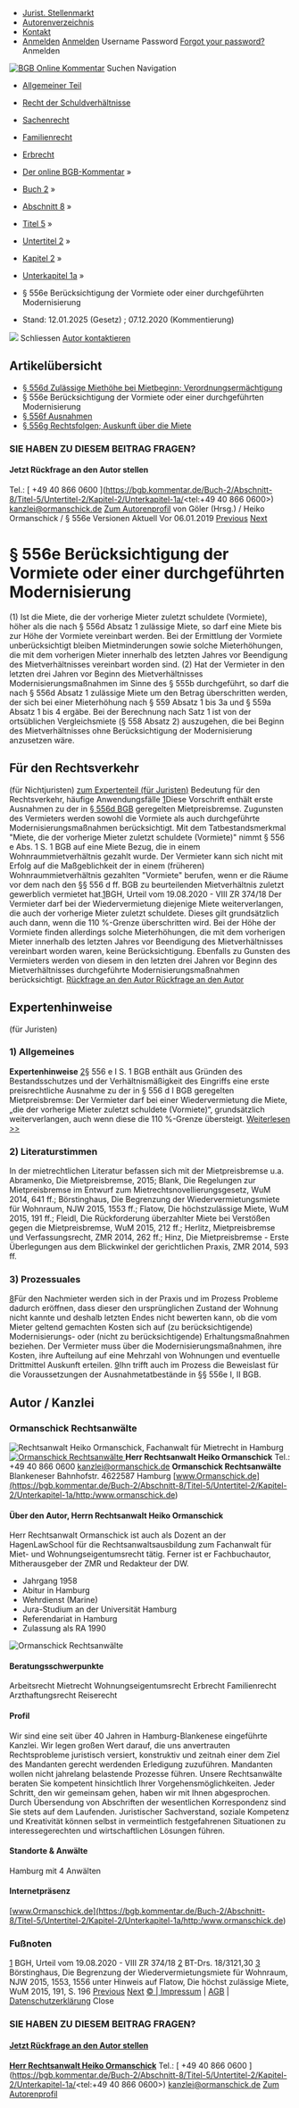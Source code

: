   * [Jurist. Stellenmarkt](https://bgb.kommentar.de/Buch-2/Abschnitt-8/Titel-5/Untertitel-2/Kapitel-2/Unterkapitel-1a/</job-board> "Jurist. Stellenmarkt")
  * [Autorenverzeichnis](https://bgb.kommentar.de/Buch-2/Abschnitt-8/Titel-5/Untertitel-2/Kapitel-2/Unterkapitel-1a/</Autorenverzeichnis> "Autorenverzeichnis")
  * [Kontakt](https://bgb.kommentar.de/Buch-2/Abschnitt-8/Titel-5/Untertitel-2/Kapitel-2/Unterkapitel-1a/</Kontakt>)
  * [Anmelden](https://bgb.kommentar.de/Buch-2/Abschnitt-8/Titel-5/Untertitel-2/Kapitel-2/Unterkapitel-1a/<#login> "show login form") [Anmelden](https://bgb.kommentar.de/Buch-2/Abschnitt-8/Titel-5/Untertitel-2/Kapitel-2/Unterkapitel-1a/<#> "hide login form") Username Password
[Forgot your password?](https://bgb.kommentar.de/Buch-2/Abschnitt-8/Titel-5/Untertitel-2/Kapitel-2/Unterkapitel-1a/</user/forgotpassword>) Anmelden 


[![BGB Online Kommentar](https://bgb.kommentar.de/extension/bgb/design/bgb/images/logo.png)](https://bgb.kommentar.de/Buch-2/Abschnitt-8/Titel-5/Untertitel-2/Kapitel-2/Unterkapitel-1a/</> "BGB Online Kommentar")
Suchen
Navigation
  * [Allgemeiner Teil](https://bgb.kommentar.de/Buch-2/Abschnitt-8/Titel-5/Untertitel-2/Kapitel-2/Unterkapitel-1a/</Buch-1>)
  * [Recht der Schuldverhältnisse](https://bgb.kommentar.de/Buch-2/Abschnitt-8/Titel-5/Untertitel-2/Kapitel-2/Unterkapitel-1a/</Buch-2>)
  * [Sachenrecht](https://bgb.kommentar.de/Buch-2/Abschnitt-8/Titel-5/Untertitel-2/Kapitel-2/Unterkapitel-1a/</Buch-3>)
  * [Familienrecht](https://bgb.kommentar.de/Buch-2/Abschnitt-8/Titel-5/Untertitel-2/Kapitel-2/Unterkapitel-1a/</Buch-4>)
  * [Erbrecht](https://bgb.kommentar.de/Buch-2/Abschnitt-8/Titel-5/Untertitel-2/Kapitel-2/Unterkapitel-1a/</Buch-5>)


  * [Der online BGB-Kommentar](https://bgb.kommentar.de/Buch-2/Abschnitt-8/Titel-5/Untertitel-2/Kapitel-2/Unterkapitel-1a/</>) »
  * [Buch 2](https://bgb.kommentar.de/Buch-2/Abschnitt-8/Titel-5/Untertitel-2/Kapitel-2/Unterkapitel-1a/</Buch-2>) »
  * [Abschnitt 8](https://bgb.kommentar.de/Buch-2/Abschnitt-8/Titel-5/Untertitel-2/Kapitel-2/Unterkapitel-1a/</Buch-2/Abschnitt-8>) »
  * [Titel 5](https://bgb.kommentar.de/Buch-2/Abschnitt-8/Titel-5/Untertitel-2/Kapitel-2/Unterkapitel-1a/</Buch-2/Abschnitt-8/Titel-5>) »
  * [Untertitel 2](https://bgb.kommentar.de/Buch-2/Abschnitt-8/Titel-5/Untertitel-2/Kapitel-2/Unterkapitel-1a/</Buch-2/Abschnitt-8/Titel-5/Untertitel-2>) »
  * [Kapitel 2](https://bgb.kommentar.de/Buch-2/Abschnitt-8/Titel-5/Untertitel-2/Kapitel-2/Unterkapitel-1a/</Buch-2/Abschnitt-8/Titel-5/Untertitel-2/Kapitel-2>) »
  * [Unterkapitel 1a](https://bgb.kommentar.de/Buch-2/Abschnitt-8/Titel-5/Untertitel-2/Kapitel-2/Unterkapitel-1a/</Buch-2/Abschnitt-8/Titel-5/Untertitel-2/Kapitel-2/Unterkapitel-1a>) »
  * § 556e Berücksichtigung der Vormiete oder einer durchgeführten Modernisierung 
  * Stand: 12.01.2025 (Gesetz) ; 07.12.2020 (Kommentierung) 


![](https://vg01.met.vgwort.de/na/1c9909529ead4f509072c06d9081a7d5)
Schliessen 
[ Autor kontaktieren ](https://bgb.kommentar.de/Buch-2/Abschnitt-8/Titel-5/Untertitel-2/Kapitel-2/Unterkapitel-1a/<#autorKanzlei27127>)
## Artikelübersicht
  * [ § 556d Zulässige Miethöhe bei Mietbeginn; Verordnungsermächtigung ](https://bgb.kommentar.de/Buch-2/Abschnitt-8/Titel-5/Untertitel-2/Kapitel-2/Unterkapitel-1a/</Buch-2/Abschnitt-8/Titel-5/Untertitel-2/Kapitel-2/Unterkapitel-1a/Zulaessige-Miethoehe-bei-Mietbeginn-Verordnungsermaechtigung>)
  * § 556e Berücksichtigung der Vormiete oder einer durchgeführten Modernisierung 
  * [ § 556f Ausnahmen ](https://bgb.kommentar.de/Buch-2/Abschnitt-8/Titel-5/Untertitel-2/Kapitel-2/Unterkapitel-1a/</Buch-2/Abschnitt-8/Titel-5/Untertitel-2/Kapitel-2/Unterkapitel-1a/Ausnahmen>)
  * [ § 556g Rechtsfolgen; Auskunft über die Miete ](https://bgb.kommentar.de/Buch-2/Abschnitt-8/Titel-5/Untertitel-2/Kapitel-2/Unterkapitel-1a/</Buch-2/Abschnitt-8/Titel-5/Untertitel-2/Kapitel-2/Unterkapitel-1a/Rechtsfolgen-Auskunft-ueber-die-Miete>)


### SIE HABEN ZU DIESEM BEITRAG FRAGEN?
####  Jetzt Rückfrage an den Autor stellen 
Tel.: [ +49 40 866 0600 ](https://bgb.kommentar.de/Buch-2/Abschnitt-8/Titel-5/Untertitel-2/Kapitel-2/Unterkapitel-1a/<tel:+49 40 866 0600>) kanzlei@ormanschick.de [Zum Autorenprofil](https://bgb.kommentar.de/Buch-2/Abschnitt-8/Titel-5/Untertitel-2/Kapitel-2/Unterkapitel-1a/<#autorKanzlei27127>)
von Göler (Hrsg.) /  Heiko Ormanschick / § 556e 
Versionen  Aktuell Vor 06.01.2019
[Previous](https://bgb.kommentar.de/Buch-2/Abschnitt-8/Titel-5/Untertitel-2/Kapitel-2/Unterkapitel-1a/</Buch-2/Abschnitt-8/Titel-5/Untertitel-2/Kapitel-2/Unterkapitel-1a/Zulaessige-Miethoehe-bei-Mietbeginn-Verordnungsermaechtigung> "§ 556d Zulässige Miethöhe bei Mietbeginn; Verordnungsermächtigung") [Next](https://bgb.kommentar.de/Buch-2/Abschnitt-8/Titel-5/Untertitel-2/Kapitel-2/Unterkapitel-1a/</Buch-2/Abschnitt-8/Titel-5/Untertitel-2/Kapitel-2/Unterkapitel-1a/Ausnahmen> "§ 556f Ausnahmen")
# § 556e Berücksichtigung der Vormiete oder einer durchgeführten Modernisierung
(1) Ist die Miete, die der vorherige Mieter zuletzt schuldete (Vormiete), höher als die nach § 556d Absatz 1 zulässige Miete, so darf eine Miete bis zur Höhe der Vormiete vereinbart werden. Bei der Ermittlung der Vormiete unberücksichtigt bleiben Mietminderungen sowie solche Mieterhöhungen, die mit dem vorherigen Mieter innerhalb des letzten Jahres vor Beendigung des Mietverhältnisses vereinbart worden sind.
(2) Hat der Vermieter in den letzten drei Jahren vor Beginn des Mietverhältnisses Modernisierungsmaßnahmen im Sinne des § 555b durchgeführt, so darf die nach § 556d Absatz 1 zulässige Miete um den Betrag überschritten werden, der sich bei einer Mieterhöhung nach § 559 Absatz 1 bis 3a und § 559a Absatz 1 bis 4 ergäbe. Bei der Berechnung nach Satz 1 ist von der ortsüblichen Vergleichsmiete (§ 558 Absatz 2) auszugehen, die bei Beginn des Mietverhältnisses ohne Berücksichtigung der Modernisierung anzusetzen wäre.
## Für den Rechtsverkehr 
(für Nichtjuristen)
[zum Expertenteil (für Juristen)](https://bgb.kommentar.de/Buch-2/Abschnitt-8/Titel-5/Untertitel-2/Kapitel-2/Unterkapitel-1a/<#expertenhinweise>)
Bedeutung für den Rechtsverkehr, häufige Anwendungsfälle
[1](https://bgb.kommentar.de/Buch-2/Abschnitt-8/Titel-5/Untertitel-2/Kapitel-2/Unterkapitel-1a/<https:/bgb.kommentar.de/Buch-2/Abschnitt-8/Titel-5/Untertitel-2/Kapitel-2/Unterkapitel-1a/Beruecksichtigung-der-Vormiete-oder-einer-durchgefuehrten-Modernisierung#1>)Diese Vorschrift enthält erste Ausnahmen zu der in [§ 556d BGB](https://bgb.kommentar.de/Buch-2/Abschnitt-8/Titel-5/Untertitel-2/Kapitel-2/Unterkapitel-1a/<http:/bgb.kommentar.de/Buch-2/Abschnitt-8/Titel-5/Untertitel-2/Kapitel-2/Unterkapitel-1a/Zulaessige-Miethoehe-bei-Mietbeginn-Verordnungsermaechtigung?search=556d>) geregelten Mietpreisbremse. Zugunsten des Vermieters werden sowohl die Vormiete als auch durchgeführte Modernisierungsmaßnahmen berücksichtigt.
Mit dem Tatbestandsmerkmal "Miete, die der vorherige Mieter zuletzt schuldete (Vormiete)" nimmt § 556 e Abs. 1 S. 1 BGB auf eine Miete Bezug, die in einem Wohnraummietverhältnis gezahlt wurde. Der Vermieter kann sich nicht mit Erfolg auf die Maßgeblichkeit der in einem (früheren) Wohnraummietverhältnis gezahlten "Vormiete" berufen, wenn er die Räume vor dem nach den §§ 556 d ff. BGB zu beurteilenden Mietverhältnis zuletzt gewerblich vermietet hat.[1](https://bgb.kommentar.de/Buch-2/Abschnitt-8/Titel-5/Untertitel-2/Kapitel-2/Unterkapitel-1a/<#fn:1>)BGH, Urteil vom 19.08.2020 - VIII ZR 374/18 Der Vermieter darf bei der Wiedervermietung diejenige Miete weiterverlangen, die auch der vorherige Mieter zuletzt schuldete. Dieses gilt grundsätzlich auch dann, wenn die 110 %-Grenze überschritten wird. Bei der Höhe der Vormiete finden allerdings solche Mieterhöhungen, die mit dem vorherigen Mieter innerhalb des letzten Jahres vor Beendigung des Mietverhältnisses vereinbart worden waren, keine Berücksichtigung.
Ebenfalls zu Gunsten des Vermieters werden von diesem in den letzten drei Jahren vor Beginn des Mietverhältnisses durchgeführte Modernisierungsmaßnahmen berücksichtigt.
[ Rückfrage an den Autor ](https://bgb.kommentar.de/Buch-2/Abschnitt-8/Titel-5/Untertitel-2/Kapitel-2/Unterkapitel-1a/<#autorKanzlei27127>) [ Rückfrage an den Autor ](https://bgb.kommentar.de/Buch-2/Abschnitt-8/Titel-5/Untertitel-2/Kapitel-2/Unterkapitel-1a/<#autorKanzlei27127>)
## Expertenhinweise
(für Juristen)
### 1) Allgemeines
**Expertenhinweise**
[2](https://bgb.kommentar.de/Buch-2/Abschnitt-8/Titel-5/Untertitel-2/Kapitel-2/Unterkapitel-1a/<https:/bgb.kommentar.de/Buch-2/Abschnitt-8/Titel-5/Untertitel-2/Kapitel-2/Unterkapitel-1a/Beruecksichtigung-der-Vormiete-oder-einer-durchgefuehrten-Modernisierung/Allgemeines#2>)§ 556 e I S. 1 BGB enthält aus Gründen des Bestandsschutzes und der Verhältnismäßigkeit des Eingriffs eine erste preisrechtliche Ausnahme zu der in § 556 d I BGB geregelten Mietpreisbremse:
Der Vermieter darf bei einer Wiedervermietung die Miete, „die der vorherige Mieter zuletzt schuldete (Vormiete)“, grundsätzlich weiterverlangen, auch wenn diese die 110 %-Grenze übersteigt.
[Weiterlesen >> ](https://bgb.kommentar.de/Buch-2/Abschnitt-8/Titel-5/Untertitel-2/Kapitel-2/Unterkapitel-1a/</Buch-2/Abschnitt-8/Titel-5/Untertitel-2/Kapitel-2/Unterkapitel-1a/Beruecksichtigung-der-Vormiete-oder-einer-durchgefuehrten-Modernisierung/Allgemeines>)
### 2) Literaturstimmen
In der mietrechtlichen Literatur befassen sich mit der Mietpreisbremse u.a. Abramenko, Die Mietpreisbremse, 2015; Blank, Die Regelungen zur Mietpreisbremse im Entwurf zum Mietrechtsnovellierungsgesetz, WuM 2014, 641 ff.; Börstinghaus, Die Begrenzung der Wiedervermietungsmiete für Wohnraum, NJW 2015, 1553 ff.; Flatow, Die höchstzulässige Miete, WuM 2015, 191 ff.; Fleidl, Die Rückforderung überzahlter Miete bei Verstößen gegen die Mietpreisbremse, WuM 2015, 212 ff.; Herlitz, Mietpreisbremse und Verfassungsrecht, ZMR 2014, 262 ff.; Hinz, Die Mietpreisbremse - Erste Überlegungen aus dem Blickwinkel der gerichtlichen Praxis, ZMR 2014, 593 ff.
### 3) Prozessuales
[8](https://bgb.kommentar.de/Buch-2/Abschnitt-8/Titel-5/Untertitel-2/Kapitel-2/Unterkapitel-1a/<https:/bgb.kommentar.de/Buch-2/Abschnitt-8/Titel-5/Untertitel-2/Kapitel-2/Unterkapitel-1a/Beruecksichtigung-der-Vormiete-oder-einer-durchgefuehrten-Modernisierung/Prozessuales#8>)Für den Nachmieter werden sich in der Praxis und im Prozess Probleme dadurch eröffnen, dass dieser den ursprünglichen Zustand der Wohnung nicht kannte und deshalb letzten Endes nicht bewerten kann, ob die vom Mieter geltend gemachten Kosten sich auf (zu berücksichtigende) Modernisierungs- oder (nicht zu berücksichtigende) Erhaltungsmaßnahmen beziehen. Der Vermieter muss über die Modernisierungsmaßnahmen, ihre Kosten, ihre Aufteilung auf eine Mehrzahl von Wohnungen und eventuelle Drittmittel Auskunft erteilen.
[9](https://bgb.kommentar.de/Buch-2/Abschnitt-8/Titel-5/Untertitel-2/Kapitel-2/Unterkapitel-1a/<https:/bgb.kommentar.de/Buch-2/Abschnitt-8/Titel-5/Untertitel-2/Kapitel-2/Unterkapitel-1a/Beruecksichtigung-der-Vormiete-oder-einer-durchgefuehrten-Modernisierung/Prozessuales#9>)Ihn trifft auch im Prozess die Beweislast für die Voraussetzungen der Ausnahmetatbestände in §§ 556e I, II BGB.
## Autor / Kanzlei
### Ormanschick Rechtsanwälte
![Rechtsanwalt Heiko Ormanschick, Fachanwalt für Mietrecht in Hamburg](https://bgb.kommentar.de/var/bgb_online/storage/images/users/author/heiko-ormanschick/433642-16-ger-DE/Heiko-Ormanschick_profilelogo.jpg)
[ ![Ormanschick Rechtsanwälte](https://bgb.kommentar.de/var/bgb_online/storage/images/companies/ormanschick-rechtsanwaelte/198911-14-ger-DE/Ormanschick-Rechtsanwaelte_large.png) ](https://bgb.kommentar.de/Buch-2/Abschnitt-8/Titel-5/Untertitel-2/Kapitel-2/Unterkapitel-1a/<http:/www.ormanschick.de>)
**Herr Rechtsanwalt Heiko Ormanschick** Tel.: +49 40 866 0600 kanzlei@ormanschick.de
**Ormanschick Rechtsanwälte** Blankeneser Bahnhofstr. 4622587 Hamburg
[www.Ormanschick.de](https://bgb.kommentar.de/Buch-2/Abschnitt-8/Titel-5/Untertitel-2/Kapitel-2/Unterkapitel-1a/<http:/www.ormanschick.de>)
####  Über den Autor, Herrn Rechtsanwalt Heiko Ormanschick 
Herr Rechtsanwalt Ormanschick ist auch als Dozent an der HagenLawSchool für die Rechtsanwaltsausbildung zum Fachanwalt für Miet- und Wohnungseigentumsrecht tätig. Ferner ist er Fachbuchautor, Mitherausgeber der ZMR und Redakteur der DW.
  * Jahrgang 1958
  * Abitur in Hamburg
  * Wehrdienst (Marine)
  * Jura-Studium an der Universität Hamburg
  * Referendariat in Hamburg
  * Zulassung als RA 1990


![Ormanschick Rechtsanwälte](https://bgb.kommentar.de/var/bgb_online/storage/images/companies/ormanschick-rechtsanwaelte/198911-14-ger-DE/Ormanschick-Rechtsanwaelte_large.png)
#### Beratungsschwerpunkte
Arbeitsrecht Mietrecht Wohnungseigentumsrecht Erbrecht Familienrecht Arzthaftungsrecht Reiserecht
#### Profil
Wir sind eine seit über 40 Jahren in Hamburg-Blankenese eingeführte Kanzlei.
Wir legen großen Wert darauf, die uns anvertrauten Rechtsprobleme juristisch versiert, konstruktiv und zeitnah einer dem Ziel des Mandanten gerecht werdenden Erledigung zuzuführen. Mandanten wollen nicht jahrelang belastende Prozesse führen. Unsere Rechtsanwälte beraten Sie kompetent hinsichtlich Ihrer Vorgehensmöglichkeiten. Jeder Schritt, den wir gemeinsam gehen, haben wir mit Ihnen abgesprochen. Durch Übersendung von Abschriften der wesentlichen Korrespondenz sind Sie stets auf dem Laufenden. Juristischer Sachverstand, soziale Kompetenz und Kreativität können selbst in vermeintlich festgefahrenen Situationen zu interessegerechten und wirtschaftlichen Lösungen führen.
#### Standorte & Anwälte
Hamburg mit 4 Anwälten
#### Internetpräsenz
[www.Ormanschick.de](https://bgb.kommentar.de/Buch-2/Abschnitt-8/Titel-5/Untertitel-2/Kapitel-2/Unterkapitel-1a/<http:/www.ormanschick.de>)
### Fußnoten
[1](https://bgb.kommentar.de/Buch-2/Abschnitt-8/Titel-5/Untertitel-2/Kapitel-2/Unterkapitel-1a/<#>) BGH, Urteil vom 19.08.2020 - VIII ZR 374/18
[2](https://bgb.kommentar.de/Buch-2/Abschnitt-8/Titel-5/Untertitel-2/Kapitel-2/Unterkapitel-1a/</Buch-2/Abschnitt-8/Titel-5/Untertitel-2/Kapitel-2/Unterkapitel-1a/Beruecksichtigung-der-Vormiete-oder-einer-durchgefuehrten-Modernisierung/Allgemeines#fnref:2>) BT-Drs. 18/3121,30
[3](https://bgb.kommentar.de/Buch-2/Abschnitt-8/Titel-5/Untertitel-2/Kapitel-2/Unterkapitel-1a/</Buch-2/Abschnitt-8/Titel-5/Untertitel-2/Kapitel-2/Unterkapitel-1a/Beruecksichtigung-der-Vormiete-oder-einer-durchgefuehrten-Modernisierung/Allgemeines#fnref:3>) Börstinghaus, Die Begrenzung der Wiedervermietungsmiete für Wohnraum, NJW 2015, 1553, 1556 unter Hinweis auf Flatow, Die höchst zulässige Miete, WuM 2015, 191, S. 196
[Previous](https://bgb.kommentar.de/Buch-2/Abschnitt-8/Titel-5/Untertitel-2/Kapitel-2/Unterkapitel-1a/</Buch-2/Abschnitt-8/Titel-5/Untertitel-2/Kapitel-2/Unterkapitel-1a/Zulaessige-Miethoehe-bei-Mietbeginn-Verordnungsermaechtigung> "§ 556d Zulässige Miethöhe bei Mietbeginn; Verordnungsermächtigung") [Next](https://bgb.kommentar.de/Buch-2/Abschnitt-8/Titel-5/Untertitel-2/Kapitel-2/Unterkapitel-1a/</Buch-2/Abschnitt-8/Titel-5/Untertitel-2/Kapitel-2/Unterkapitel-1a/Ausnahmen> "§ 556f Ausnahmen")
[© | Impressum](https://bgb.kommentar.de/Buch-2/Abschnitt-8/Titel-5/Untertitel-2/Kapitel-2/Unterkapitel-1a/</Kontakt>) | [AGB](https://bgb.kommentar.de/Buch-2/Abschnitt-8/Titel-5/Untertitel-2/Kapitel-2/Unterkapitel-1a/</AGB>) | [Datenschutzerklärung](https://bgb.kommentar.de/Buch-2/Abschnitt-8/Titel-5/Untertitel-2/Kapitel-2/Unterkapitel-1a/</Datenschutzerklaerung-fuer-Leser>)
Close
### SIE HABEN ZU DIESEM BEITRAG FRAGEN?
####  [ Jetzt Rückfrage an den Autor stellen ](https://bgb.kommentar.de/Buch-2/Abschnitt-8/Titel-5/Untertitel-2/Kapitel-2/Unterkapitel-1a/<#autorKanzlei27127>)
[ ](https://bgb.kommentar.de/Buch-2/Abschnitt-8/Titel-5/Untertitel-2/Kapitel-2/Unterkapitel-1a/<#autorKanzlei27127>)
**[Herr Rechtsanwalt Heiko Ormanschick](https://bgb.kommentar.de/Buch-2/Abschnitt-8/Titel-5/Untertitel-2/Kapitel-2/Unterkapitel-1a/<#autorKanzlei27127>)** Tel.: [ +49 40 866 0600 ](https://bgb.kommentar.de/Buch-2/Abschnitt-8/Titel-5/Untertitel-2/Kapitel-2/Unterkapitel-1a/<tel:+49 40 866 0600>) kanzlei@ormanschick.de [Zum Autorenprofil](https://bgb.kommentar.de/Buch-2/Abschnitt-8/Titel-5/Untertitel-2/Kapitel-2/Unterkapitel-1a/<#autorKanzlei27127>)
